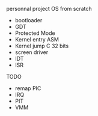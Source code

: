personnal project OS from scratch

- bootloader
- GDT
- Protected Mode
- Kernel entry ASM
- Kernel jump C 32 bits
- screen driver
- IDT
- ISR
  
TODO
- remap PIC
- IRQ
- PIT
- VMM